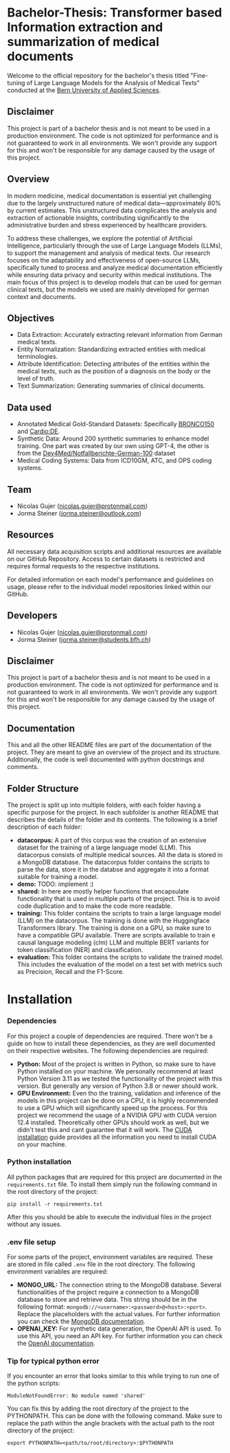 # Bachelor-Thesis: Transformer based Information extraction and summarization of medical documents

Welcome to the official repository for the bachelor's thesis titled "Fine-tuning of Large Language Models for the Analysis of Medical Texts" conducted at the [Bern University of Applied Sciences](https://www.bfh.ch/de/).

## Disclaimer
This project is part of a bachelor thesis and is not meant to be used in a production environment. The code is not optimized for performance and is not guaranteed to work in all environments. We won't provide any support for this and won't be responsible for any damage caused by the usage of this project.

## Overview
In modern medicine, medical documentation is essential yet challenging due to the largely unstructured nature of medical data—approximately 80% by current estimates. This unstructured data complicates the analysis and extraction of actionable insights, contributing significantly to the administrative burden and stress experienced by healthcare providers.

To address these challenges, we explore the potential of Artificial Intelligence, particularly through the use of Large Language Models (LLMs), to support the management and analysis of medical texts. Our research focuses on the adaptability and effectiveness of open-source LLMs, specifically tuned to process and analyze medical documentation efficiently while ensuring data privacy and security within medical institutions.
The main focus of this project is to develop models that can be used for german clinical texts, but the models we used are mainly developed for german context and documents.

## Objectives
- Data Extraction: Accurately extracting relevant information from German medical texts.
- Entity Normalization: Standardizing extracted entities with medical terminologies.
- Attribute Identification: Detecting attributes of the entities within the medical texts, such as the position of a diagnosis on the body or the level of truth.
- Text Summarization: Generating summaries of clinical documents.

## Data used
- Annotated Medical Gold-Standard Datasets: Specifically [BRONCO150](https://www2.informatik.hu-berlin.de/~leser/bronco/index.html) and [Cardio:DE](https://heidata.uni-heidelberg.de/dataset.xhtml?persistentId=doi:10.11588/data/AFYQDY). 
- Synthetic Data: Around 200 synthetic summaries to enhance model training. One part was created by our own using GPT-4, the other is from the [Dev4Med/Notfallberichte-German-100](https://huggingface.co/datasets/Dev4Med/Notfallberichte-German-100) dataset
- Medical Coding Systems: Data from ICD10GM, ATC, and OPS coding systems.

## Team
- Nicolas Gujer ([nicolas.gujer@protonmail.com](mailto:nicolas.gujer@protonmail.com))
- Jorma Steiner ([jorma.steiner@outlook.com](mailto:jorma.steiner@outlook.com))

## Resources
All necessary data acquisition scripts and additional resources are available on our GitHub Repository. Access to certain datasets is restricted and requires formal requests to the respective institutions.

For detailed information on each model's performance and guidelines on usage, please refer to the individual model repositories linked within our GitHub.

## Developers
- Nicolas Gujer ([nicolas.gujer@protonmail.com](mailto:nicolas.gujer@protonmail.com))
- Jorma Steiner ([jorma.steiner@students.bfh.ch](mailto:jorma.steiner@students.bfh.ch))

## Disclaimer
This project is part of a bachelor thesis and is not meant to be used in a production environment. The code is not
optimized for performance and is not guaranteed to work in all environments. We won't provide any support for this
and won't be responsible for any damage caused by the usage of this project.

## Documentation
This and all the other README files are part of the documentation of the project. They are meant to give an overview
of the project and its structure. Additionally, the code is well documented with python docstrings and comments.

## Folder Structure
The project is split up into multiple folders, with each folder having a specific purpose for the project.
In each subfolder is another README that describes the details of the folder and its contents.
The following is a brief description of each folder:
- **datacorpus:** A part of this corpus was the creation of an extensive dataset for the training of a
large language model (LLM). This datacorpus consists of multiple medical sources. All the data is stored in a MongoDB
database. The datacorpus folder contains the scripts to parse the data, store it in the databse and aggregate it
into a format suitable for training a model.
- **demo:** TODO: implement :) 
- **shared:** In here are mostly helper functions that encapsulate functionality that is used in multiple parts of the
project. This is to avoid code duplication and to make the code more readable. 
- **training:** This folder contains the scripts to train a large language model (LLM) on the datacorpus. The training
is done with the Huggingface Transformers library. The training is done on a GPU, so make sure to have a compatible
GPU available. There are scripts available to train e causal language modeling (clm) LLM and multiple BERT variants 
for token classification (NER) and classification.
- **evaluation:** This folder contains the scripts to validate the trained model. This includes the evaluation of the
model on a test set with metrics such as Precision, Recall and the F1-Score. 

# Installation
### Dependencies
For this project a couple of dependencies are required. There won't be a guide on how to install these dependencies, 
as they are well documented on their respective websites. The following dependencies are required:
- **Python:** Most of the project is written in Python, so make sure to have Python installed on your machine. 
We personally recommend at least Python Version 3.11 as we tested the functionality of the project with this version.
But generally any version of Python 3.8 or newer should work.
- **GPU Environment:** Even tho the training, validation and inference of the models in this project can be done on a CPU,
it is highly recommended to use a GPU which will significantly speed up the process. For this project we recommend
the usage of a NVIDIA GPU with CUDA version 12.4 installed. Theoretically other GPUs should work as well, but we didn't test this
and cant guarantee that it will work. The [CUDA installation](https://docs.nvidia.com/cuda/) guide provides all the 
information you need to install CUDA on your machine.

### Python installation
All python packages that are required for this project are documented in the `requirements.txt` file. To install them
simply run the following command in the root directory of the project:
```shell
pip install -r requirements.txt
```
After this you should be able to execute the individual files in the project without any issues.

### .env file setup
For some parts of the project, environment variables are required. These are stored in file called `.env` file in the 
root directory. The following environment variables are required:
- **MONGO_URL:** The connection string to the MongoDB database. Several functionalities of the project require a 
connection to a MongoDB database to store and retrieve data. This string should be in the following format:
`mongodb://<username>:<password>@<host>:<port>`. Replace the placeholders with the actual values. For further
information you can check the [MongoDB documentation](https://www.mongodb.com/docs/manual/reference/connection-string/).
- **OPENAI_KEY:** For synthetic data generation, the OpenAI API is used. To use this API, you need an API key. 
For further information you can check the [OpenAI documentation](https://platform.openai.com/docs/api-reference).

### Tip for typical python error
If you encounter an error that looks similar to this while trying to run one of the python scripts:
```
ModuleNotFoundError: No module named 'shared'
```
You can fix this by adding the root directory of the project to the PYTHONPATH. This can be done with the following 
command. Make sure to replace the path within the angle brackets with the actual path to the root directory of the
project:
```shell
export PYTHONPATH=<path/to/root/directory>:$PYTHONPATH
```
